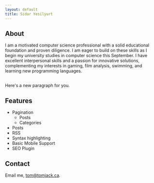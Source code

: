 ```yaml
---
layout: default
title: Sidar Yesilyurt
---
```


## About
I am a motivated computer science professional with a solid educational foundation and proven diligence. I am eager to build on these skills as I begin my university studies in computer science this September. I have excellent interpersonal skills and a passion for innovative solutions, complementing my interests in gaming, film analysis, swimming, and learning new programming languages.

<br>
Here's a new paragraph for you.  

## Features
- Pagination
    - Posts
    - Categories
- Posts
- RSS
- Syntax highlighting
- Basic Mobile Support
- SEO Plugin

## Contact
Email me, [tom@tomjack.ca](mailto:tom@tomjack.ca).
